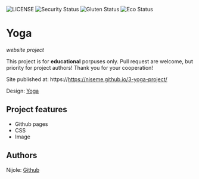 ![LICENSE](https://img.shields.io/badge/license-MIT-blue.svg?style=flat-square)
![Security Status](https://img.shields.io/security-headers?label=Security&url=https%3A%2F%2Fgithub.com&style=flat-square)
![Gluten Status](https://img.shields.io/badge/Gluten-Free-green.svg)
![Eco Status](https://img.shields.io/badge/ECO-Friendly-green.svg)

# Yoga

_website project_

This project is for **educational** porpuses only. Pull request are welcome, but priority for project authors! Thank you for your cooperation!

Site published at: https://https://niseme.github.io/3-yoga-project/

Design: [Yoga](https://cdn.discordapp.com/attachments/850245533838868480/916019208788258886/yoga-lifestyle.png)

## Project features

- Github pages
- CSS
- Image

## Authors

Nijole: [Github](https://github.com/niseme)
